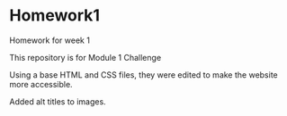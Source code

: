 # Homework1
Homework for week 1

This repository is for Module 1 Challenge 

Using a base HTML and CSS files, they were edited to make the website more accessible.

Added alt titles to images.